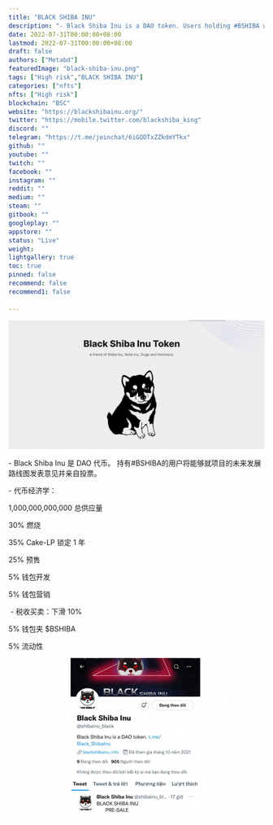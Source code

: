 ```yaml
---
title: "BLACK SHIBA INU"
description: "- Black Shiba Inu is a DAO token. Users holding #BSHIBA will be able to give their opinion and personally vote on the future development roadmap of the project."
date: 2022-07-31T00:00:00+08:00
lastmod: 2022-07-31T00:00:00+08:00
draft: false
authors: ["Metabd"]
featuredImage: "black-shiba-inu.png"
tags: ["High risk","BLACK SHIBA INU"]
categories: ["nfts"]
nfts: ["High risk"]
blockchain: "BSC"
website: "https://blackshibainu.org/"
twitter: "https://mobile.twitter.com/blackshiba_king"
discord: ""
telegram: "https://t.me/joinchat/6iGQDTxZZkdmYTkx"
github: ""
youtube: ""
twitch: ""
facebook: ""
instagram: ""
reddit: ""
medium: ""
steam: ""
gitbook: ""
googleplay: ""
appstore: ""
status: "Live"
weight: 
lightgallery: true
toc: true
pinned: false
recommend: false
recommend1: false

---
```


![1660115291(1)](1660115291(1).png)

<p>- Black Shiba Inu 是 DAO 代币。 持有#BSHIBA的用户将能够就项目的未来发展路线图发表意见并亲自投票。 &nbsp;</p>
<p>- 代币经济学：&nbsp;</p>
<p>1,000,000,000,000 总供应量 &nbsp;</p>
<p>30% 燃烧 &nbsp;</p>
<p>35% Cake-LP 锁定 1 年 &nbsp;</p>
<p>25% 预售 &nbsp;</p>
<p>5% 钱包开发 &nbsp;</p>
<p>5% 钱包营销&nbsp;</p>
<p>&nbsp;- 税收买卖：下滑 10%&nbsp;</p>
<p>5% 钱包夹 $BSHIBA &nbsp;</p>
<p>5% 流动性</p>



![dsin.](dsin..png)